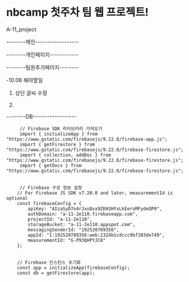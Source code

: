 # nbcamp 첫주차 팀 웹 프로젝트!
A-11_project

--------메인------------------

--------개인페이지------------

--------팀원추가페이지--------

-10.06 해야할일
1. 상단 글씨 수정

2. 
--------DB------------------

   
         // Firebase SDK 라이브러리 가져오기
         import { initializeApp } from "https://www.gstatic.com/firebasejs/9.22.0/firebase-app.js";
         import { getFirestore } from "https://www.gstatic.com/firebasejs/9.22.0/firebase-firestore.js";
         import { collection, addDoc } from "https://www.gstatic.com/firebasejs/9.22.0/firebase-firestore.js";
         import { getDocs } from "https://www.gstatic.com/firebasejs/9.22.0/firebase-firestore.js";


         // Firebase 구성 정보 설정
        // For Firebase JS SDK v7.20.0 and later, measurementId is optional
        const firebaseConfig = {
            apiKey: "AIzaSyD7n4rJxoQvx9ZKH3HYxLkEeroMFydeQP0",
            authDomain: "a-11-2e110.firebaseapp.com",
            projectId: "a-11-2e110",
            storageBucket: "a-11-2e110.appspot.com",
            messagingSenderId: "192520789356",
            appId: "1:192520789356:web:2324b1cdccc9bf383de749",
            measurementId: "G-P93QHPYJC8"
        };


        // Firebase 인스턴스 초기화
        const app = initializeApp(firebaseConfig);
        const db = getFirestore(app);
